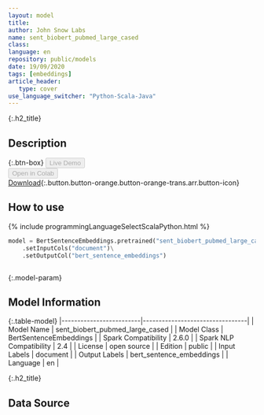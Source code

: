```yaml
---
layout: model
title: 
author: John Snow Labs
name: sent_biobert_pubmed_large_cased
class: 
language: en
repository: public/models
date: 19/09/2020
tags: [embeddings]
article_header:
   type: cover
use_language_switcher: "Python-Scala-Java"
---
```


{:.h2_title}
## Description 




{:.btn-box}
<button class="button button-orange" disabled>Live Demo</button><br/><button class="button button-orange" disabled>Open in Colab</button><br/>[Download](https://s3.amazonaws.com/auxdata.johnsnowlabs.com/public/models/sent_biobert_pubmed_large_cased_en_2.6.0_2.4_1600531709085.zip){:.button.button-orange.button-orange-trans.arr.button-icon}<br/>

## How to use 
<div class="tabs-box" markdown="1">

{% include programmingLanguageSelectScalaPython.html %}

```python
model = BertSentenceEmbeddings.pretrained("sent_biobert_pubmed_large_cased","en","public/models")\
	.setInputCols("document")\
	.setOutputCol("bert_sentence_embeddings")
```

```scala

```
</div>



{:.model-param}
## Model Information

{:.table-model}
|-------------------------|---------------------------------|
| Model Name              | sent_biobert_pubmed_large_cased |
| Model Class             | BertSentenceEmbeddings          |
| Spark Compatibility     | 2.6.0                           |
| Spark NLP Compatibility | 2.4                             |
| License                 | open source                     |
| Edition                 | public                          |
| Input Labels            | document                        |
| Output Labels           | bert_sentence_embeddings        |
| Language                | en                              |




{:.h2_title}
## Data Source


